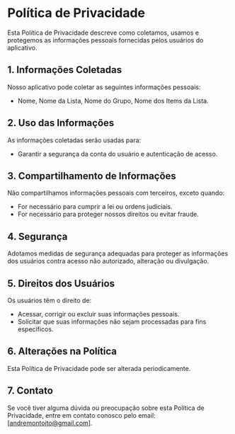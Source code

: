 # Política de Privacidade

Esta Política de Privacidade descreve como coletamos, usamos e protegemos as informações pessoais fornecidas pelos usuários do aplicativo.

## 1. Informações Coletadas

Nosso aplicativo pode coletar as seguintes informações pessoais:

- Nome, Nome da Lista, Nome do Grupo, Nome dos Items da Lista.

## 2. Uso das Informações

As informações coletadas serão usadas para:

- Garantir a segurança da conta do usuário e autenticação de acesso.

## 3. Compartilhamento de Informações

Não compartilhamos informações pessoais com terceiros, exceto quando:

- For necessário para cumprir a lei ou ordens judiciais.
- For necessário para proteger nossos direitos ou evitar fraude.

## 4. Segurança

Adotamos medidas de segurança adequadas para proteger as informações dos usuários contra acesso não autorizado, alteração ou divulgação.

## 5. Direitos dos Usuários

Os usuários têm o direito de:

- Acessar, corrigir ou excluir suas informações pessoais.
- Solicitar que suas informações não sejam processadas para fins específicos.

## 6. Alterações na Política

Esta Política de Privacidade pode ser alterada periodicamente.

## 7. Contato

Se você tiver alguma dúvida ou preocupação sobre esta Política de Privacidade, entre em contato conosco pelo email: [andremontoito@gmail.com].
